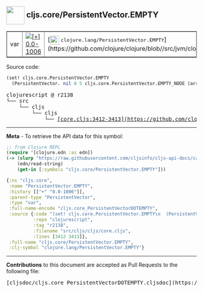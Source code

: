 ## <img width="48px" valign="middle" src="http://i.imgur.com/Hi20huC.png"> cljs.core/PersistentVector.EMPTY

 <table border="1">
<tr>

<td>var</td>
<td><a href="https://github.com/cljsinfo/cljs-api-docs/tree/0.0-1006"><img valign="middle" alt="[+] 0.0-1006" src="https://img.shields.io/badge/+-0.0--1006-lightgrey.svg"></a> </td>
<td>
[<img height="24px" valign="middle" src="http://i.imgur.com/1GjPKvB.png"> <samp>clojure.lang/PersistentVector.EMPTY</samp>](https://github.com/clojure/clojure/blob//src/jvm/clojure/lang/PersistentVector.java)
</td>
</tr>
</table>






Source code:

```clj
(set! cljs.core.PersistentVector.EMPTY
  (PersistentVector. nil 0 5 cljs.core.PersistentVector.EMPTY_NODE (array) 0))
```

 <pre>
clojurescript @ r2138
└── src
    └── cljs
        └── cljs
            └── <ins>[core.cljs:3412-3413](https://github.com/clojure/clojurescript/blob/r2138/src/cljs/cljs/core.cljs#L3412-L3413)</ins>
</pre>


---

__Meta__ - To retrieve the API data for this symbol:

```clj
;; from Clojure REPL
(require '[clojure.edn :as edn])
(-> (slurp "https://raw.githubusercontent.com/cljsinfo/cljs-api-docs/catalog/cljs-api.edn")
    (edn/read-string)
    (get-in [:symbols "cljs.core/PersistentVector.EMPTY"]))
```

```clj
{:ns "cljs.core",
 :name "PersistentVector.EMPTY",
 :history [["+" "0.0-1006"]],
 :parent-type "PersistentVector",
 :type "var",
 :full-name-encode "cljs.core_PersistentVectorDOTEMPTY",
 :source {:code "(set! cljs.core.PersistentVector.EMPTY\n  (PersistentVector. nil 0 5 cljs.core.PersistentVector.EMPTY_NODE (array) 0))",
          :repo "clojurescript",
          :tag "r2138",
          :filename "src/cljs/cljs/core.cljs",
          :lines [3412 3413]},
 :full-name "cljs.core/PersistentVector.EMPTY",
 :clj-symbol "clojure.lang/PersistentVector.EMPTY"}

```

---

__Contributions__ to this document are accepted as Pull Requests to the following file:

 <pre>
[cljsdoc/cljs.core_PersistentVectorDOTEMPTY.cljsdoc](https://github.com/cljsinfo/cljs-api-docs/blob/master/cljsdoc/cljs.core_PersistentVectorDOTEMPTY.cljsdoc)
</pre>

